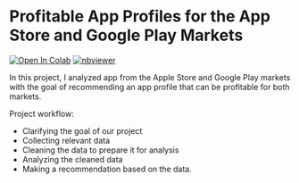 # Profitable App Profiles for the App Store and Google Play Markets

   [![Open In Colab](https://colab.research.google.com/assets/colab-badge.svg)](https://colab.research.google.com/github/PolinaPolskaia/profitable-app-profiles/blob/main/app_profiles.ipynb)    [![nbviewer](https://img.shields.io/badge/-nbviewer-orange)](https://nbviewer.org/github/PolinaPolskaia/profitable-app-profiles/blob/main/app_profiles.ipynb)


In this project, I analyzed app from the Apple Store and Google Play markets with the goal of recommending an app profile that can be profitable for both markets.

Project workflow:

* Clarifying the goal of our project
* Collecting relevant data
* Cleaning the data to prepare it for analysis
* Analyzing the cleaned data
* Making a recommendation based on the data.
